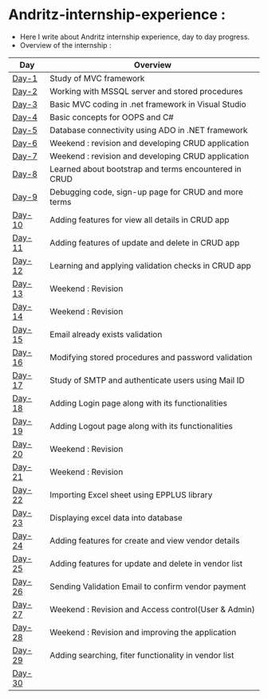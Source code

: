 # Andritz-internship-experience :

* Here I write about Andritz internship experience, day to day progress.<br>
* Overview of the internship : <br>

| Day                                                                                                                | Overview                                            |                                                                                                                                                                      
| -------------                                                                                                      |-------------                                        |
|[Day-1](https://github.com/Simanta-Developer/Andritz-internship-experience/blob/main/Day-to-day-progress/Day-1.md)  | Study of MVC framework                              | 
|[Day-2](https://github.com/Simanta-Developer/Andritz-internship-experience/blob/main/Day-to-day-progress/Day-2.md)  | Working with MSSQL server and stored procedures     | 
|[Day-3](https://github.com/Simanta-Developer/Andritz-internship-experience/blob/main/Day-to-day-progress/Day-3.md)  | Basic MVC coding in .net framework in Visual Studio |
|[Day-4](https://github.com/Simanta-Developer/Andritz-internship-experience/blob/main/Day-to-day-progress/Day-4.md)  | Basic concepts for OOPS and C#                      |
|[Day-5](https://github.com/Simanta-Developer/Andritz-internship-experience/blob/main/Day-to-day-progress/Day-5.md)  | Database connectivity using ADO in .NET framework   |
|[Day-6](https://github.com/Simanta-Developer/Andritz-internship-experience/blob/main/Day-to-day-progress/Day-6.md)  | Weekend : revision and developing CRUD application  |
|[Day-7](https://github.com/Simanta-Developer/Andritz-internship-experience/blob/main/Day-to-day-progress/Day-7.md)  | Weekend : revision and developing CRUD application  |
|[Day-8](https://github.com/Simanta-Developer/Andritz-internship-experience/blob/main/Day-to-day-progress/Day-8.md)  |Learned about bootstrap and terms encountered in CRUD|
|[Day-9](https://github.com/Simanta-Developer/Andritz-internship-experience/blob/main/Day-to-day-progress/Day-9.md)  | Debugging code, sign-up page for CRUD and more terms|
|[Day-10](https://github.com/Simanta-Developer/Andritz-internship-experience/blob/main/Day-to-day-progress/Day-10.md)| Adding features for view all details in CRUD app    | 
|[Day-11](https://github.com/Simanta-Developer/Andritz-internship-experience/blob/main/Day-to-day-progress/Day-11.md)| Adding features of update and delete in CRUD app    |
|[Day-12](https://github.com/Simanta-Developer/Andritz-internship-experience/blob/main/Day-to-day-progress/Day-12.md)| Learning and applying validation checks in CRUD app |
|[Day-13](https://github.com/Simanta-Developer/Andritz-internship-experience/blob/main/Day-to-day-progress/Day-13.md)| Weekend : Revision                                  |
|[Day-14](https://github.com/Simanta-Developer/Andritz-internship-experience/blob/main/Day-to-day-progress/Day-14.md)| Weekend : Revision                                  |
|[Day-15](https://github.com/Simanta-Developer/Andritz-internship-experience/blob/main/Day-to-day-progress/Day-15.md)| Email already exists validation                     |
|[Day-16](https://github.com/Simanta-Developer/Andritz-internship-experience/blob/main/Day-to-day-progress/Day-16.md)| Modifying stored procedures and password validation |
|[Day-17](https://github.com/Simanta-Developer/Andritz-internship-experience/blob/main/Day-to-day-progress/Day-17.md)| Study of SMTP and authenticate users using Mail ID  |
|[Day-18](https://github.com/Simanta-Developer/Andritz-internship-experience/blob/main/Day-to-day-progress/Day-18.md)| Adding Login page along with its functionalities    |
|[Day-19](https://github.com/Simanta-Developer/Andritz-internship-experience/blob/main/Day-to-day-progress/Day-19.md)| Adding Logout page along with its functionalities   |
|[Day-20](https://github.com/Simanta-Developer/Andritz-internship-experience/blob/main/Day-to-day-progress/Day-20.md)| Weekend : Revision                                  |
|[Day-21](https://github.com/Simanta-Developer/Andritz-internship-experience/blob/main/Day-to-day-progress/Day-21.md)| Weekend : Revision                                  |
|[Day-22](https://github.com/Simanta-Developer/Andritz-internship-experience/blob/main/Day-to-day-progress/Day-22.md)| Importing Excel sheet using EPPLUS library          |
|[Day-23](https://github.com/Simanta-Developer/Andritz-internship-experience/blob/main/Day-to-day-progress/Day-23.md)| Displaying excel data into database                 |
|[Day-24](https://github.com/Simanta-Developer/Andritz-internship-experience/blob/main/Day-to-day-progress/Day-24.md)| Adding features for create and view vendor details  |
|[Day-25](https://github.com/Simanta-Developer/Andritz-internship-experience/blob/main/Day-to-day-progress/Day-25.md)| Adding features for update and delete in vendor list|
|[Day-26](https://github.com/Simanta-Developer/Andritz-internship-experience/blob/main/Day-to-day-progress/Day-26.md)| Sending Validation Email to confirm vendor payment  |
|[Day-27](https://github.com/Simanta-Developer/Andritz-internship-experience/blob/main/Day-to-day-progress/Day-27.md)| Weekend : Revision and Access control(User & Admin) |
|[Day-28](https://github.com/Simanta-Developer/Andritz-internship-experience/blob/main/Day-to-day-progress/Day-28.md)| Weekend : Revision and improving the application    |
|[Day-29](https://github.com/Simanta-Developer/Andritz-internship-experience/blob/main/Day-to-day-progress/Day-29.md)| Adding searching, fiter functionality in vendor list|
|[Day-30](https://github.com/Simanta-Developer/Andritz-internship-experience/blob/main/Day-to-day-progress/Day-30.md)|                                                     |   
